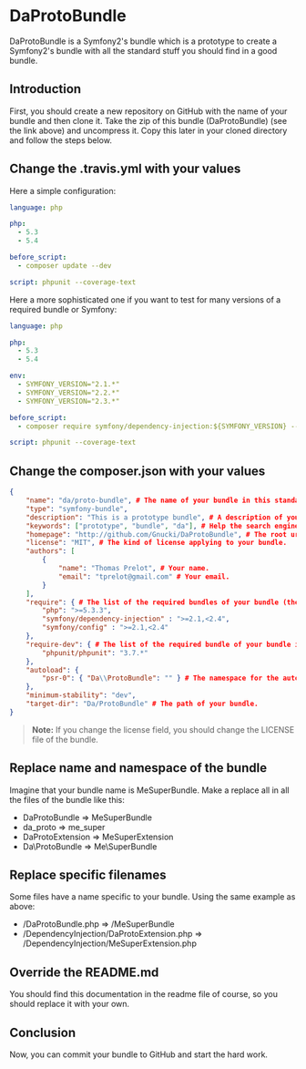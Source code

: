 DaProtoBundle
=============

DaProtoBundle is a Symfony2's bundle which is a prototype to create a Symfony2's bundle with all the standard stuff you should find in a good bundle.

Introduction
------------

First, you should create a new repository on GitHub with the name of your bundle and then clone it.
Take the zip of this bundle (DaProtoBundle) (see the link above) and uncompress it.
Copy this later in your cloned directory and follow the steps below.

Change the .travis.yml with your values
---------------------------------------

Here a simple configuration:

``` yaml
language: php

php:
  - 5.3
  - 5.4

before_script: 
  - composer update --dev

script: phpunit --coverage-text
```

Here a more sophisticated one if you want to test for many versions of a required bundle or Symfony:

``` yaml
language: php

php:
  - 5.3
  - 5.4

env:
  - SYMFONY_VERSION="2.1.*"
  - SYMFONY_VERSION="2.2.*"
  - SYMFONY_VERSION="2.3.*"

before_script: 
  - composer require symfony/dependency-injection:${SYMFONY_VERSION} --dev

script: phpunit --coverage-text
```

Change the composer.json with your values
-----------------------------------------

``` json
{
    "name": "da/proto-bundle", # The name of your bundle in this standard form.
    "type": "symfony-bundle",
    "description": "This is a prototype bundle", # A description of your bundle.
    "keywords": ["prototype", "bundle", "da"], # Help the search engines.
    "homepage": "http://github.com/Gnucki/DaProtoBundle", # The root url of your bundle on Github.
    "license": "MIT", # The kind of license applying to your bundle.
    "authors": [
        {
            "name": "Thomas Prelot", # Your name.
            "email": "tprelot@gmail.com" # Your email.
        }
    ],
    "require": { # The list of the required bundles of your bundle (these ones are just here for the example).
        "php": ">=5.3.3",
        "symfony/dependency-injection" : ">=2.1,<2.4",
        "symfony/config" : ">=2.1,<2.4"
    },
    "require-dev": { # The list of the required bundle of your bundle in dev mod.
        "phpunit/phpunit": "3.7.*"
    },
    "autoload": {
        "psr-0": { "Da\\ProtoBundle": "" } # The namespace for the autoloader.
    },
    "minimum-stability": "dev",
    "target-dir": "Da/ProtoBundle" # The path of your bundle.
}
```

>**Note:**
>If you change the license field, you should change the LICENSE file of the bundle.

Replace name and namespace of the bundle
----------------------------------------

Imagine that your bundle name is MeSuperBundle.
Make a replace all in all the files of the bundle like this:

* DaProtoBundle => MeSuperBundle
* da_proto => me_super
* DaProtoExtension => MeSuperExtension
* Da\ProtoBundle => Me\SuperBundle

Replace specific filenames
--------------------------

Some files have a name specific to your bundle.
Using the same example as above:

* /DaProtoBundle.php => /MeSuperBundle
* /DependencyInjection/DaProtoExtension.php => /DependencyInjection/MeSuperExtension.php

Override the README.md
----------------------

You should find this documentation in the readme file of course, so you should replace it with your own.

Conclusion
----------

Now, you can commit your bundle to GitHub and start the hard work.